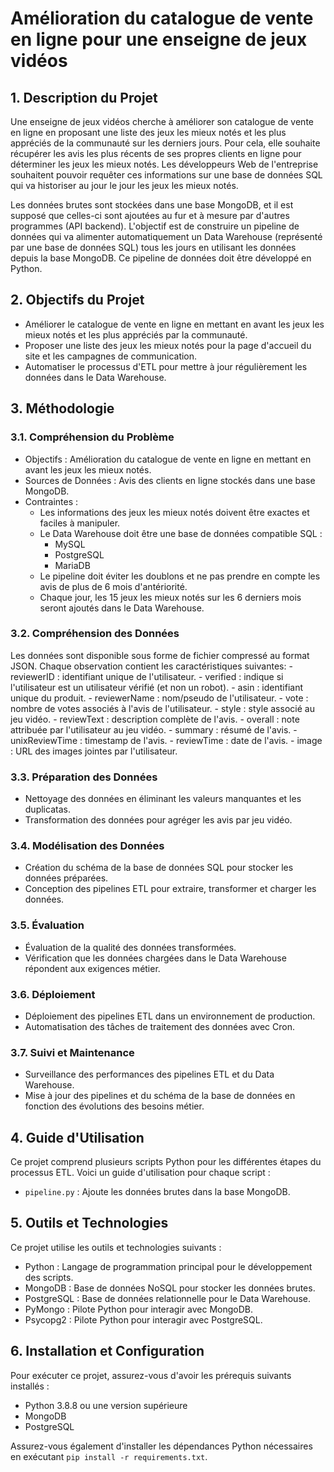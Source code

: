 Amélioration du catalogue de vente en ligne pour une enseigne de jeux vidéos
============================================================================


1\. Description du Projet
---------------------

Une enseigne de jeux vidéos cherche à améliorer son catalogue de vente en ligne en proposant une liste des jeux les mieux notés et les plus appréciés de la communauté sur les derniers jours. Pour cela, elle souhaite récupérer les avis les plus récents de ses propres clients en ligne pour déterminer les jeux les mieux notés. Les développeurs Web de l'entreprise souhaitent pouvoir requêter ces informations sur une base de données SQL qui va historiser au jour le jour les jeux les mieux notés.

Les données brutes sont stockées dans une base MongoDB, et il est supposé que celles-ci sont ajoutées au fur et à mesure par d'autres programmes (API backend). L'objectif est de construire un pipeline de données qui va alimenter automatiquement un Data Warehouse (représenté par une base de données SQL) tous les jours en utilisant les données depuis la base MongoDB. Ce pipeline de données doit être développé en Python.

2\. Objectifs du Projet
-----------------------

-   Améliorer le catalogue de vente en ligne en mettant en avant les jeux les mieux notés et les plus appréciés par la communauté.
-   Proposer une liste des jeux les mieux notés pour la page d'accueil du site et les campagnes de communication.
-   Automatiser le processus d'ETL pour mettre à jour régulièrement les données dans le Data Warehouse.

3\. Méthodologie
----------------

### 3.1. Compréhension du Problème

-   Objectifs : Amélioration du catalogue de vente en ligne en mettant en avant les jeux les mieux notés.
-   Sources de Données : Avis des clients en ligne stockés dans une base MongoDB.
-   Contraintes :
    -   Les informations des jeux les mieux notés doivent être exactes et faciles à manipuler.
    -   Le Data Warehouse doit être une base de données compatible SQL :
        -   MySQL
        -   PostgreSQL
        -   MariaDB
    -   Le pipeline doit éviter les doublons et ne pas prendre en compte les avis de plus de 6 mois d'antériorité.
    -   Chaque jour, les 15 jeux les mieux notés sur les 6 derniers mois seront ajoutés dans le Data Warehouse.

### 3.2. Compréhension des Données

Les données sont disponible sous forme de fichier compressé au format JSON. Chaque observation contient les caractéristiques suivantes:
    - reviewerID : identifiant unique de l'utilisateur.
    - verified : indique si l'utilisateur est un utilisateur vérifié (et non un robot).
    - asin : identifiant unique du produit.
    - reviewerName : nom/pseudo de l'utilisateur.
    - vote : nombre de votes associés à l'avis de l'utilisateur.
    - style : style associé au jeu vidéo.
    - reviewText : description complète de l'avis.
    - overall : note attribuée par l'utilisateur au jeu vidéo.
    - summary : résumé de l'avis.
    - unixReviewTime : timestamp de l'avis.
    - reviewTime : date de l'avis.
    - image : URL des images jointes par l'utilisateur.

### 3.3. Préparation des Données

-   Nettoyage des données en éliminant les valeurs manquantes et les duplicatas.
-   Transformation des données pour agréger les avis par jeu vidéo.

### 3.4. Modélisation des Données

-   Création du schéma de la base de données SQL pour stocker les données préparées.
-   Conception des pipelines ETL pour extraire, transformer et charger les données.

### 3.5. Évaluation

-   Évaluation de la qualité des données transformées.
-   Vérification que les données chargées dans le Data Warehouse répondent aux exigences métier.

### 3.6. Déploiement

-   Déploiement des pipelines ETL dans un environnement de production.
-   Automatisation des tâches de traitement des données avec Cron.

### 3.7. Suivi et Maintenance

-   Surveillance des performances des pipelines ETL et du Data Warehouse.
-   Mise à jour des pipelines et du schéma de la base de données en fonction des évolutions des besoins métier.

4\. Guide d'Utilisation
-----------------------

Ce projet comprend plusieurs scripts Python pour les différentes étapes du processus ETL. Voici un guide d'utilisation pour chaque script :

-   `pipeline.py` : Ajoute les données brutes dans la base MongoDB.

5\. Outils et Technologies
--------------------------

Ce projet utilise les outils et technologies suivants :

-   Python : Langage de programmation principal pour le développement des scripts.
-   MongoDB : Base de données NoSQL pour stocker les données brutes.
-   PostgreSQL : Base de données relationnelle pour le Data Warehouse.
-   PyMongo : Pilote Python pour interagir avec MongoDB.
-   Psycopg2 : Pilote Python pour interagir avec PostgreSQL.

6\. Installation et Configuration
---------------------------------

Pour exécuter ce projet, assurez-vous d'avoir les prérequis suivants installés :

-   Python 3.8.8 ou une version supérieure
-   MongoDB
-   PostgreSQL

Assurez-vous également d'installer les dépendances Python nécessaires en exécutant `pip install -r requirements.txt`.

